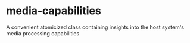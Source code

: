 # media-capabilities
A convenient atomicized class containing insights into the host system's media processing capabilities
